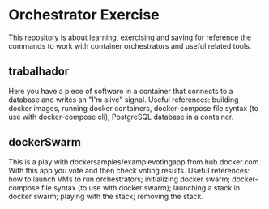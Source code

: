# Orchestrator Exercise
This repository is about learning, exercising and saving for reference the commands to work with container orchestrators and useful related tools. 

## trabalhador
Here you have a piece of software in a container that connects to a database and writes an "I'm alive" signal. 
Useful references: building docker images, running docker containers, docker-compose file syntax (to use with docker-compose cli), PostgreSQL database in a container.

## dockerSwarm
This is a play with dockersamples/examplevotingapp from hub.docker.com. With this app you vote and then check voting results.
Useful references: how to launch VMs to run orchestrators; initializing docker swarm; docker-compose file syntax (to use with docker swarm); launching a stack in docker swarm; playing with the stack; removing the stack.

